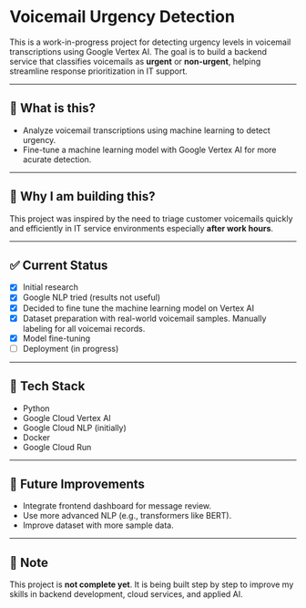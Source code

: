 # Voicemail Urgency Detection

This is a work-in-progress project for detecting urgency levels in voicemail transcriptions using Google Vertex AI. The goal is to build a backend service that classifies voicemails as **urgent** or **non-urgent**, helping streamline response prioritization in IT support.

---

## 🚀 What is this?

- Analyze voicemail transcriptions using machine learning to detect urgency.
- Fine-tune a machine learning model with Google Vertex AI for more acurate detection.

---

## 🧠 Why I am building this?

This project was inspired by the need to triage customer voicemails quickly and efficiently in IT service environments especially **after work hours**.

---

## ✅ Current Status

- [x] Initial research
- [x] Google NLP tried (results not useful)
- [x] Decided to fine tune the machine learning model on Vertex AI
- [x] Dataset preparation with real-world voicemail samples. Manually labeling for all voicemai records.
- [x] Model fine-tuning 
- [ ] Deployment (in progress)

---

## 📂 Tech Stack

- Python
- Google Cloud Vertex AI
- Google Cloud NLP (initially)
- Docker
- Google Cloud Run

---

## 📝 Future Improvements

- Integrate frontend dashboard for message review.
- Use more advanced NLP (e.g., transformers like BERT).
- Improve dataset with more sample data.

---


## 📌 Note

This project is **not complete yet**. It is being built step by step to improve my skills in backend development, cloud services, and applied AI.
